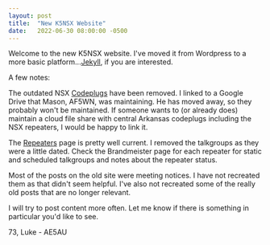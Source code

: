 ```yaml
---
layout: post
title:  "New K5NSX Website"
date:   2022-06-30 08:00:00 -0500
---
```

Welcome to the new K5NSX website. I've moved it from Wordpress to a more basic platform...[Jekyll](https://jekyllrb.com/), if you are interested.

A few notes:

The outdated NSX [Codeplugs](/codeplugs) have been removed. I linked to a Google Drive that Mason, AF5WN, was maintaining. He has moved away, so they probably won't be maintained. If someone wants to (or already does) maintain a cloud file share with central Arkansas codeplugs including the NSX repeaters, I would be happy to link it.

The [Repeaters](/repeaters) page is pretty well current. I removed the talkgroups as they were a little dated. Check the Brandmeister page for each repeater for static and scheduled talkgroups and notes about the repeater status.

Most of the posts on the old site were meeting notices. I have not recreated them as that didn't seem helpful. I've also not recreated some of the really old posts that are no longer relevant.

I will try to post content more often. Let me know if there is something in particular you'd like to see.

73, Luke - AE5AU